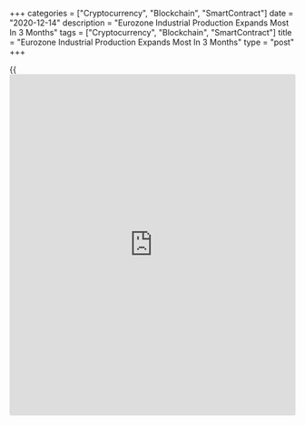 +++
categories = ["Cryptocurrency", "Blockchain", "SmartContract"]
date = "2020-12-14"
description = "Eurozone Industrial Production Expands Most In 3 Months"
tags = ["Cryptocurrency", "Blockchain", "SmartContract"]
title = "Eurozone Industrial Production Expands Most In 3 Months"
type = "post"
+++

{{<iframe id="large-banner" src="https://www.bounty.group/#slide=5.0" width="100%" height="600" scrolling="no" style="border: 0px solid rgb(216, 221, 230); border-radius: 3px;">}}

Eurozone industrial production grew at the fastest pace in three months
in October, data from Eurostat revealed Monday.

Industrial output expanded 2.1 percent on a monthly basis, much faster
than the 0.1 percent rise seen in September. This was the fastest growth
in three months.

Production of capital goods gained 2.6 percent and that of intermediate
goods climbed 2.1 percent. Energy output rose 1.8 percent. Economists
had forecast a 2 percent rise for October.

Durable consumer goods climbed 1.5 percent, while non-durable consumer
goods remained unchanged in October.

On a yearly basis, industrial production dropped 3.8 percent versus a
6.3 percent decrease in September. Output was expected to fall 4.4
percent.

The EU27 industrial production grew 1.9 percent on month in October but
decreased 3.1 percent from the same period last year.

For comments and feedback [contact](https://www.playgroundfx.com/contact/): editorial@rtt[news](https://www.letsplayfx.com/blog/forex-news-website/).com

[Economic News][1]

 **What parts of the world are seeing the best (and worst) economic
performances lately? Click[here][2] to check out our [Econ Scorecard][2]
and find out! See up-to-the-moment [ranking](https://www.playgroundfx.com/blog/crypto-exchange-ranking/)s for the best and worst
performers in [GDP][3], [unemployment rate][4], [inflation][5] and much
more.**

   1. www.rtt[news](https://www.letsplayfx.com/blog/forex-news-website/).com/Content/EconomicNews.aspx
   2. www.rtt[news](https://www.letsplayfx.com/blog/forex-news-website/).com/economic-scorecard/world-rank/industrial-production/highest-performance.aspx
   3. www.rtt[news](https://www.letsplayfx.com/blog/forex-news-website/).com/economic-scorecard/world-rank/GDP/highest-performance.aspx
   4. www.rtt[news](https://www.letsplayfx.com/blog/forex-news-website/).com/economic-scorecard/world-rank/unemployment-rate/lowest-performance.aspx
   5. www.rtt[news](https://www.letsplayfx.com/blog/forex-news-website/).com/economic-scorecard/world-rank/CPI/highest-performance.aspx